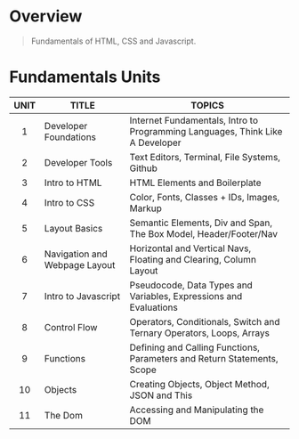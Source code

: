 # Overview
> Fundamentals of HTML, CSS and Javascript.  

# Fundamentals Units

| UNIT  | TITLE  | TOPICS  |
|:-:|---|---|
| 1  |  Developer Foundations | Internet Fundamentals, Intro to Programming Languages, Think Like A Developer|
| 2  |  Developer Tools | Text Editors, Terminal, File Systems, Github |
| 3  |  Intro to HTML | HTML Elements and Boilerplate|
| 4  |  Intro to CSS | Color, Fonts, Classes + IDs, Images, Markup |
| 5  |  Layout Basics  |Semantic Elements, Div and Span, The Box Model, Header/Footer/Nav |
| 6  |  Navigation and Webpage Layout | Horizontal and Vertical Navs, Floating and Clearing, Column Layout |
| 7  |  Intro to Javascript | Pseudocode, Data Types and Variables, Expressions and Evaluations |
| 8  |  Control Flow | Operators, Conditionals, Switch and Ternary Operators, Loops, Arrays |
| 9  |  Functions | Defining and Calling Functions, Parameters and Return Statements, Scope |
| 10  |  Objects | Creating Objects, Object Method, JSON and This|
| 11  |  The Dom | Accessing and Manipulating the DOM |
